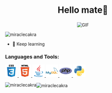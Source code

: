 <h1 align="center">Hello mate👋</h1>
<h3 align="center"></h3>

<p align="center">
    <img src="https://github.com/user-attachments/assets/44cc690c-c901-4666-b75e-e0a6af6f27b7" alt="GIF">
</p>

<p align="left"> <img src="https://komarev.com/ghpvc/?username=miraclecakra&label=Profile%20views&color=0e75b6&style=flat" alt="miraclecakra" /> </p>

- 🌱 Keep learning
</p>

<h3 align="left">Languages and Tools:</h3>
<p align="left"> 
    <a href="https://www.w3schools.com/css/" target="_blank" rel="noreferrer"> 
        <img src="https://raw.githubusercontent.com/devicons/devicon/master/icons/css3/css3-original-wordmark.svg" alt="css3" width="40" height="40"/> 
    </a> 
    <a href="https://www.w3.org/html/" target="_blank" rel="noreferrer"> 
        <img src="https://raw.githubusercontent.com/devicons/devicon/master/icons/html5/html5-original-wordmark.svg" alt="html5" width="40" height="40"/> 
    </a> 
    <a href="https://www.java.com" target="_blank" rel="noreferrer"> 
        <img src="https://raw.githubusercontent.com/devicons/devicon/master/icons/java/java-original.svg" alt="java" width="40" height="40"/> 
    </a> 
    <a href="https://www.mysql.com/" target="_blank" rel="noreferrer"> 
        <img src="https://raw.githubusercontent.com/devicons/devicon/master/icons/mysql/mysql-original-wordmark.svg" alt="mysql" width="40" height="40"/> 
    </a> 
    <a href="https://www.php.net" target="_blank" rel="noreferrer"> 
        <img src="https://raw.githubusercontent.com/devicons/devicon/master/icons/php/php-original.svg" alt="php" width="40" height="40"/> 
    </a> 
    <a href="https://www.python.org" target="_blank" rel="noreferrer"> 
        <img src="https://raw.githubusercontent.com/devicons/devicon/master/icons/python/python-original.svg" alt="python" width="40" height="40"/> 
    </a> 
</p>

<p><img align="left" src="https://github-readme-stats.vercel.app/api/top-langs?username=miraclecakra&show_icons=true&locale=en&layout=compact" alt="miraclecakra" /></p>

<p><img align="center" src="https://github-readme-streak-stats.herokuapp.com/?user=miraclecakra&" alt="miraclecakra" /></p>

